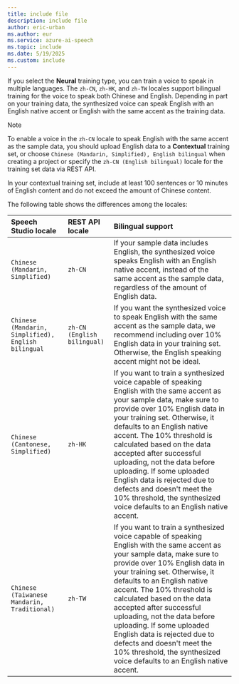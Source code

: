 ```yaml
---
title: include file
description: include file
author: eric-urban
ms.author: eur
ms.service: azure-ai-speech
ms.topic: include
ms.date: 5/19/2025
ms.custom: include
---
```


If you select the **Neural** training type, you can train a voice to speak in multiple languages. The `zh-CN`, `zh-HK`, and `zh-TW` locales support bilingual training for the voice to speak both Chinese and English. Depending in part on your training data, the synthesized voice can speak English with an English native accent or English with the same accent as the training data.

> [!NOTE]
> To enable a voice in the `zh-CN` locale to speak English with the same accent as the sample data, you should upload English data to a **Contextual** training set, or choose `Chinese (Mandarin, Simplified), English bilingual` when creating a project or specify the `zh-CN (English bilingual)` locale for the training set data via REST API.
>
> In your contextual training set, include at least 100 sentences or 10 minutes of English content and do not exceed the amount of Chinese content.

The following table shows the differences among the locales:

| Speech Studio locale | REST API locale | Bilingual support |
|:------------- |:------- |:-------------------------- |
| `Chinese (Mandarin, Simplified)` | `zh-CN` |If your sample data includes English, the synthesized voice speaks English with an English native accent, instead of the same accent as the sample data, regardless of the amount of English data. |
| `Chinese (Mandarin, Simplified), English bilingual` | `zh-CN (English bilingual)` |If you want the synthesized voice to speak English with the same accent as the sample data, we recommend including over 10% English data in your training set. Otherwise, the English speaking accent might not be ideal. |
| `Chinese (Cantonese, Simplified)` |`zh-HK` | If you want to train a synthesized voice capable of speaking English with the same accent as your sample data, make sure to provide over 10% English data in your training set. Otherwise, it defaults to an English native accent. The 10% threshold is calculated based on the data accepted after successful uploading, not the data before uploading. If some uploaded English data is rejected due to defects and doesn't meet the 10% threshold, the synthesized voice defaults to an English native accent. |
| `Chinese (Taiwanese Mandarin, Traditional)` | `zh-TW` | If you want to train a synthesized voice capable of speaking English with the same accent as your sample data, make sure to provide over 10% English data in your training set. Otherwise, it defaults to an English native accent. The 10% threshold is calculated based on the data accepted after successful uploading, not the data before uploading. If some uploaded English data is rejected due to defects and doesn't meet the 10% threshold, the synthesized voice defaults to an English native accent. |